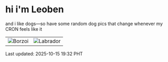 # hi i'm Leoben

and i like dogs—so have some random dog pics that change whenever my CRON feels like it

|  |  |
|--------|----------|
| ![Borzoi](https://random-dog-vercel.vercel.app/api/random-borzoi?v=1760527935) | ![Labrador](https://random-dog-vercel.vercel.app/api/random-labrador?v=1760527935) |

Last updated: 2025-10-15 19:32 PHT
